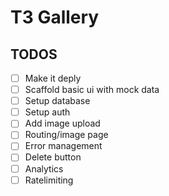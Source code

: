 # T3 Gallery

## TODOS

- [ ] Make it deply
- [ ] Scaffold basic ui with mock data
- [ ] Setup database
- [ ] Setup auth
- [ ] Add image upload
- [ ] Routing/image page
- [ ] Error management
- [ ] Delete button
- [ ] Analytics
- [ ] Ratelimiting
